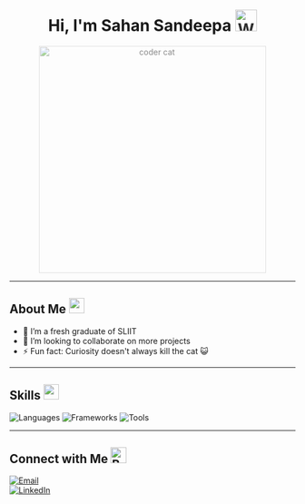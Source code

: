 <div align="center">
  <h1> Hi, I'm Sahan Sandeepa <img src="https://cdn3.emoji.gg/emojis/wavegif_1860.gif" alt="Waving hand" width="38" height="38" style="opacity: 0.9;"></h1>
</div>

<p align="center">
  <img src="https://github.com/Sahan-Sandeepa/Sahan-Sandeepa/assets/122716935/60c77d63-b6a5-4c0d-a4d6-83d112f77147" alt="coder cat" width="400" style="opacity: 0.5; max-width: 100%; height: auto; background-color: rgba(255,255,255,0.5);">
</p>

---

## About Me <img src="https://github.com/Sahan-Sandeepa/Sahan-Sandeepa/assets/122716935/9d3f420b-ad1e-45b8-8ec3-e340888cb705" alt="wave" width="27" height="27" style="opacity: 0.9;">
- 🌱 I’m a fresh graduate of SLIIT  
- 👯 I’m looking to collaborate on more projects  
- ⚡ Fun fact: Curiosity doesn't always kill the cat 😺

---

## Skills <img src="https://d1j8pt39hxlh3d.cloudfront.net/uploads/beaming_face_with_smiling_eyes_256_2.gif" alt="smiley" width="27" height="27" style="opacity: 0.9;">
![Languages](https://img.shields.io/badge/Languages-JavaScript%20%7C%20React%20%7C%20Java%20%7C%20Python%20%7C%20SQL%20%7C%20C%20%7C%20C%2B%2B-blueviolet)
![Frameworks](https://img.shields.io/badge/Frameworks-MERN%20%7C%20SpringBoot%20%7C%20Express%20%7C%20Bootstrap%20%7C%20Tailwind-success)
![Tools](https://img.shields.io/badge/Tools-Postman%20%7C%20Git%20%7C%20VS%20Code%20%7C%20Android%20Studio%20%7C%20Eclipse%20%7C%20Visual%20Studio%20%7C%20MongoDB%20Compass-important)

---

## Connect with Me <img src="https://d1j8pt39hxlh3d.cloudfront.net/uploads/beaming_face_with_smiling_eyes_256_2.gif" alt="Bounce" width="28" />

[![Email](https://img.shields.io/badge/Email-Contact%20Me-green)](mailto:sahansandeepa0003@gmail.com)  
[![LinkedIn](https://img.shields.io/badge/LinkedIn-Connect%20with%20Me-blue)](https://lk.linkedin.com/in/sahan-sandeepa-jayawardhana-225687259)
